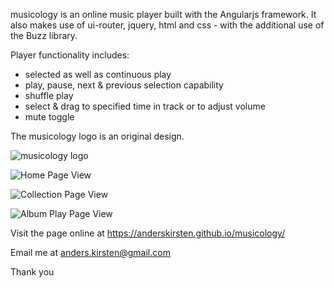 musicology is an online music player built with the Angularjs framework. It also makes use of ui-router, jquery, html and css - with the additional use of the Buzz library.

Player functionality includes:

* selected as well as continuous play
* play, pause, next & previous selection capability
* shuffle play
* select & drag to specified time in track or to adjust volume
* mute toggle

The musicology logo is an original design.

![musicology logo](https://github.com/anderskirsten/musicology/blob/master/app/assets/images/Musicology_Logo2.png)

![Home Page View](https://github.com/anderskirsten/musicology/blob/master/app/assets/images/musicology_homepage_view.png)

![Collection Page View](https://github.com/anderskirsten/musicology/blob/master/app/assets/images/musicology_collectionpage_view.png)

![Album Play Page View](https://github.com/anderskirsten/musicology/blob/master/app/assets/images/musicology_albumplaypage_view.png)

Visit the page online at https://anderskirsten.github.io/musicology/

Email me at anders.kirsten@gmail.com

Thank you
